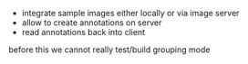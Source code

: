* integrate sample images either locally or via image server
* allow to create annotations on server
* read annotations back into client

before this we cannot really test/build grouping mode
